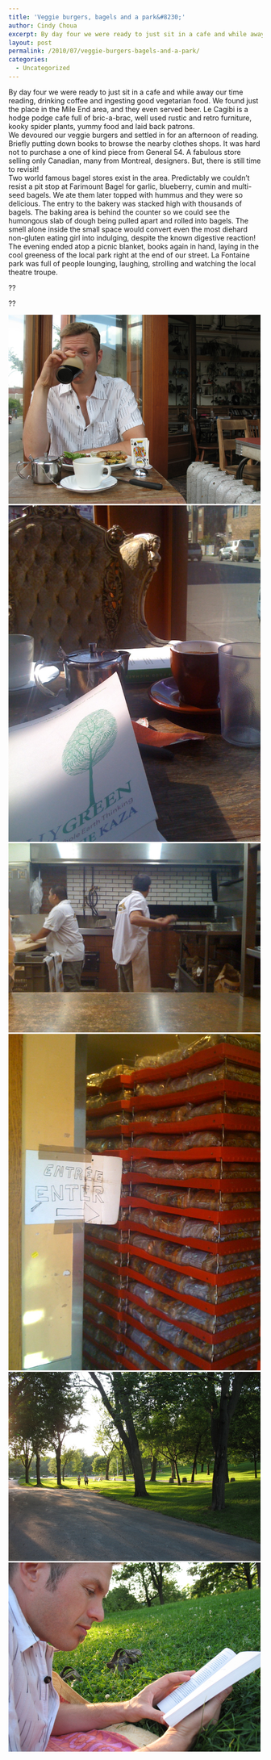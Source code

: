 ```yaml
---
title: 'Veggie burgers, bagels and a park&#8230;'
author: Cindy Choua
excerpt: By day four we were ready to just sit in a cafe and while away our time reading, drinking coffee and ingesting good vegetarian food. We found just the place in the Mile End area, and they even served beer. Le Cagibi is a hodge podge cafe full of b...
layout: post
permalink: /2010/07/veggie-burgers-bagels-and-a-park/
categories:
  - Uncategorized
---
```

<div>
  By day four we were ready to just sit in a cafe and while away our time reading, drinking coffee and ingesting good vegetarian food. We found just the place in the Mile End area, and they even served beer. Le Cagibi is a hodge podge cafe full of bric-a-brac, well used rustic and retro furniture, kooky spider plants, yummy food and laid back patrons.
</div>

<div>
  We devoured our veggie burgers and settled in for an afternoon of reading. Briefly putting down books to browse the nearby clothes shops. It was hard not to purchase a one of kind piece from General 54. A fabulous store selling only Canadian, many from Montreal, designers. But, there is still time to revisit!
</div>

<div>
  Two world famous bagel stores exist in the area. Predictably we couldn&#8217;t resist a pit stop at Farimount Bagel for garlic, blueberry, cumin and multi-seed bagels. We ate them later topped with hummus and they were so delicious. The entry to the bakery was stacked high with thousands of bagels. The baking area is behind the counter so we could see the humongous slab of dough being pulled apart and rolled into bagels. The smell alone inside the small space would convert even the most diehard non-gluten eating girl into indulging, despite the known digestive reaction!
</div>

<div>
  The evening ended atop a picnic blanket, books again in hand, laying in the cool greeness of the local park right at the end of our street. La Fontaine park was full of people lounging, laughing, strolling and watching the local theatre troupe.
</div>

??

?? 

<div class='p_embed p_image_embed'>
  <a href="/wp-content/uploads/2010/07/img_3926-scaled-1000.jpg"><img alt="Img_3926" height="375" src="/wp-content/uploads/2010/07/img_3926-scaled-1000.jpg?w=300" width="500" /></a><a href="/wp-content/uploads/2010/07/img_0425-scaled-1000.jpg"><img alt="Img_0425" height="667" src="/wp-content/uploads/2010/07/img_0425-scaled-1000.jpg?w=225" width="500" /></a><a href="/wp-content/uploads/2010/07/img_0429-scaled-1000.jpg"><img alt="Img_0429" height="375" src="/wp-content/uploads/2010/07/img_0429-scaled-1000.jpg?w=300" width="500" /></a><a href="/wp-content/uploads/2010/07/img_0432-scaled-1000.jpg"><img alt="Img_0432" height="667" src="/wp-content/uploads/2010/07/img_0432-scaled-1000.jpg?w=225" width="500" /></a><a href="/wp-content/uploads/2010/07/img_3928-scaled-1000.jpg"><img alt="Img_3928" height="375" src="/wp-content/uploads/2010/07/img_3928-scaled-1000.jpg?w=300" width="500" /></a><a href="/wp-content/uploads/2010/07/img_3935-scaled-1000.jpg"><img alt="Img_3935" height="375" src="/wp-content/uploads/2010/07/img_3935-scaled-1000.jpg?w=300" width="500" /></a>
</div>